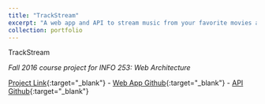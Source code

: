 ```yaml
---
title: "TrackStream"
excerpt: "A web app and API to stream music from your favorite movies and TV shows. (Fall 2016)<br/><img src='/images/projects_trackstream.png'>"
collection: portfolio
---
```


TrackStream

_Fall 2016 course project for INFO 253: Web Architecture_

[Project Link](http://trackstream.herokuapp.com){:target="_blank"} - [Web App Github](http://github.com/mtcurran/webarch-finalproject-trackstream){:target="_blank"} - [API Github](http://github.com/mtcurran/webarch-finalproject-trackstream-api){:target="_blank"}